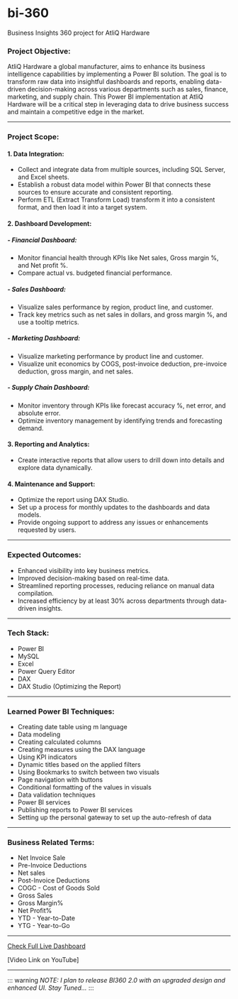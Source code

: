 # bi-360
Business Insights 360 project for AtliQ Hardware

### Project Objective:
AtliQ Hardware a global manufacturer, aims to enhance its business intelligence capabilities by implementing a Power BI solution. The goal is to transform raw data into insightful dashboards and reports, enabling data-driven decision-making across various departments such as sales, finance, marketing, and supply chain. This Power BI implementation at AtliQ Hardware will be a critical step in leveraging data to drive business success and maintain a competitive edge in the market.
___
### Project Scope:
#### 1.	Data Integration:
-	Collect and integrate data from multiple sources, including SQL Server, and Excel sheets.
-	Establish a robust data model within Power BI that connects these sources to ensure accurate and consistent reporting.
-	Perform ETL (Extract Transform Load) transform it into a consistent format, and then load it into a target system.

#### 2.	Dashboard Development:
##### -	Financial Dashboard:
  -	Monitor financial health through KPIs like Net sales, Gross margin %, and Net profit %.
  -	Compare actual vs. budgeted financial performance.
##### -	Sales Dashboard:
  -	Visualize sales performance by region, product line, and customer.
  -	Track key metrics such as net sales in dollars, and gross margin %, and use a tooltip metrics.
##### -	Marketing Dashboard:
  - Visualize marketing performance by product line and customer.
  - Visualize unit economics by COGS, post-invoice deduction, pre-invoice deduction, gross margin, and net sales.
##### -	Supply Chain Dashboard:
  -	Monitor inventory through KPIs like forecast accuracy %, net error, and absolute error.
  -	Optimize inventory management by identifying trends and forecasting demand.

#### 3.	Reporting and Analytics:
-	Create interactive reports that allow users to drill down into details and explore data dynamically.

#### 4.	Maintenance and Support:
-	Optimize the report using DAX Studio.
-	Set up a process for monthly updates to the dashboards and data models.
-	Provide ongoing support to address any issues or enhancements requested by users.
___
### Expected Outcomes:
-	Enhanced visibility into key business metrics.
-	Improved decision-making based on real-time data.
-	Streamlined reporting processes, reducing reliance on manual data compilation.
-	Increased efficiency by at least 30% across departments through data-driven insights.
___
### Tech Stack:
-	Power BI
-	MySQL
-	Excel
-	Power Query Editor
-	DAX
-	DAX Studio (Optimizing the Report)
___
### Learned Power BI Techniques:
-	Creating date table using m language
-	Data modeling
-	Creating calculated columns
-	Creating measures using the DAX language
-	Using KPI indicators
-	Dynamic titles based on the applied filters
-	Using Bookmarks to switch between two visuals
-	Page navigation with buttons
-	Conditional formatting of the values in visuals
-	Data validation techniques
-	Power BI services
-	Publishing reports to Power BI services
-	Setting up the personal gateway to set up the auto-refresh of data
___
### Business Related Terms:
-	Net Invoice Sale
-	Pre-Invoice Deductions
-	Net sales
-	Post-Invoice Deductions
-	COGC - Cost of Goods Sold
-	Gross Sales
-	Gross Margin%
-	Net Profit%
-	YTD - Year-to-Date
-	YTG - Year-to-Go
___
[Check Full Live Dashboard](https://project.novypro.com/p74feZ)

[Video Link on YouTube] 
___

::: warning
*NOTE: I plan to release BI360 2.0 with an upgraded design and enhanced UI. Stay Tuned...*
:::
